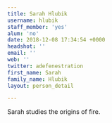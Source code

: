 ```yaml
---
title: Sarah Hlubik
username: hlubik
staff_member: 'yes'
alum: 'no'
date: 2018-12-08 17:34:54 +0000
headshot: ''
email: ''
web: ''
twitter: adefenestration
first_name: Sarah
family_name: Hlubik
layout: person_detail

---
```

Sarah studies the origins of fire.